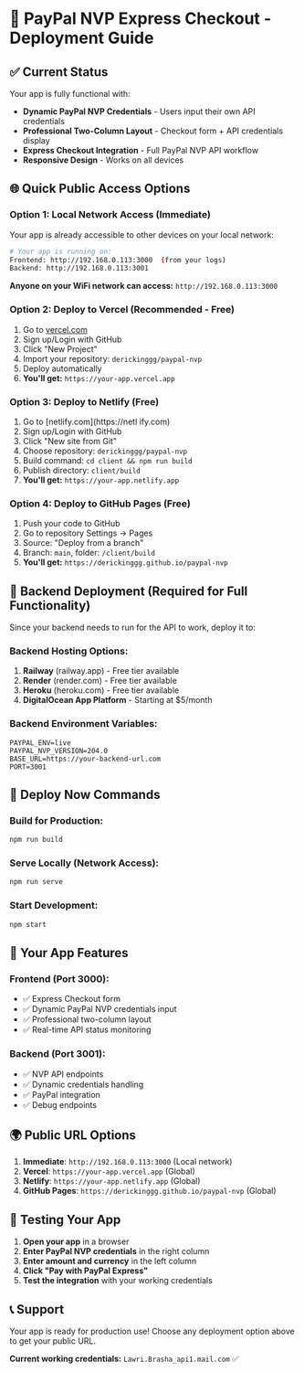 # 🚀 PayPal NVP Express Checkout - Deployment Guide

## ✅ Current Status
Your app is fully functional with:
- **Dynamic PayPal NVP Credentials** - Users input their own API credentials
- **Professional Two-Column Layout** - Checkout form + API credentials display
- **Express Checkout Integration** - Full PayPal NVP API workflow
- **Responsive Design** - Works on all devices

## 🌐 Quick Public Access Options

### Option 1: Local Network Access (Immediate)
Your app is already accessible to other devices on your local network:

```bash
# Your app is running on:
Frontend: http://192.168.0.113:3000  (from your logs)
Backend: http://192.168.0.113:3001
```

**Anyone on your WiFi network can access:** `http://192.168.0.113:3000`

### Option 2: Deploy to Vercel (Recommended - Free)
1. Go to [vercel.com](https://vercel.com)
2. Sign up/Login with GitHub
3. Click "New Project"
4. Import your repository: `derickinggg/paypal-nvp`
5. Deploy automatically
6. **You'll get:** `https://your-app.vercel.app`

### Option 3: Deploy to Netlify (Free)
1. Go to [netlify.com](https://netl ify.com)
2. Sign up/Login with GitHub
3. Click "New site from Git"
4. Choose repository: `derickinggg/paypal-nvp`
5. Build command: `cd client && npm run build`
6. Publish directory: `client/build`
7. **You'll get:** `https://your-app.netlify.app`

### Option 4: Deploy to GitHub Pages (Free)
1. Push your code to GitHub
2. Go to repository Settings → Pages
3. Source: "Deploy from a branch"
4. Branch: `main`, folder: `/client/build`
5. **You'll get:** `https://derickinggg.github.io/paypal-nvp`

## 🔧 Backend Deployment (Required for Full Functionality)

Since your backend needs to run for the API to work, deploy it to:

### Backend Hosting Options:
1. **Railway** (railway.app) - Free tier available
2. **Render** (render.com) - Free tier available  
3. **Heroku** (heroku.com) - Free tier available
4. **DigitalOcean App Platform** - Starting at $5/month

### Backend Environment Variables:
```env
PAYPAL_ENV=live
PAYPAL_NVP_VERSION=204.0
BASE_URL=https://your-backend-url.com
PORT=3001
```

## 🚀 Deploy Now Commands

### Build for Production:
```bash
npm run build
```

### Serve Locally (Network Access):
```bash
npm run serve
```

### Start Development:
```bash
npm start
```

## 📱 Your App Features

### Frontend (Port 3000):
- ✅ Express Checkout form
- ✅ Dynamic PayPal NVP credentials input
- ✅ Professional two-column layout
- ✅ Real-time API status monitoring

### Backend (Port 3001):
- ✅ NVP API endpoints
- ✅ Dynamic credentials handling
- ✅ PayPal integration
- ✅ Debug endpoints

## 🌍 Public URL Options

1. **Immediate**: `http://192.168.0.113:3000` (Local network)
2. **Vercel**: `https://your-app.vercel.app` (Global)
3. **Netlify**: `https://your-app.netlify.app` (Global)
4. **GitHub Pages**: `https://derickinggg.github.io/paypal-nvp` (Global)

## 🔑 Testing Your App

1. **Open your app** in a browser
2. **Enter PayPal NVP credentials** in the right column
3. **Enter amount and currency** in the left column
4. **Click "Pay with PayPal Express"**
5. **Test the integration** with your working credentials

## 📞 Support

Your app is ready for production use! Choose any deployment option above to get your public URL.

**Current working credentials:** `Lawri.Brasha_api1.mail.com` ✅
